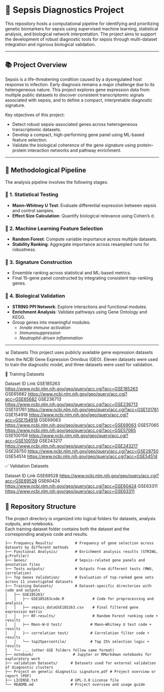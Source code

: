 # 🔬 Sepsis Diagnostics Project

This repository hosts a computational pipeline for identifying and prioritizing genetic biomarkers for sepsis using supervised machine learning, statistical analysis, and biological network interpretation. The project aims to support the development of robust diagnostic tools for sepsis through multi-dataset integration and rigorous biological validation.

---

## 📚 Project Overview

Sepsis is a life-threatening condition caused by a dysregulated host response to infection. Early diagnosis remains a major challenge due to its heterogeneous nature. This project explores gene expression data from multiple public datasets to discover consistent transcriptomic signals associated with sepsis, and to define a compact, interpretable diagnostic signature.

Key objectives of this project:
- Detect robust sepsis-associated genes across heterogeneous transcriptomic datasets.
- Develop a compact, high-performing gene panel using ML-based feature selection.
- Validate the biological coherence of the gene signature using protein–protein interaction networks and pathway enrichment.

---

## 🧠 Methodological Pipeline

The analysis pipeline involves the following stages:

### 🧮 1. Statistical Testing
- **Mann–Whitney U Test**: Evaluate differential expression between sepsis and control samples.
- **Effect Size Calculation**: Quantify biological relevance using Cohen’s d.

### 🌲 2. Machine Learning Feature Selection
- **Random Forest**: Compute variable importance across multiple datasets.
- **Stability Ranking**: Aggregate importance across resampled runs for robustness.

### 🧬 3. Signature Construction
- Ensemble ranking across statistical and ML-based metrics.
- Final 15-gene panel constructed by integrating consistent top-ranking genes.

### 🔗 4. Biological Validation
- **STRING PPI Network**: Explore interactions and functional modules.
- **Enrichment Analysis**: Validate pathways using Gene Ontology and KEGG.
- Group genes into meaningful modules:
  - *Innate immune activation*
  - *Immunosuppression*
  - *Neutrophil-driven inflammation*

---

📊 Datasets
This project uses publicly available gene expression datasets from the NCBI Gene Expression Omnibus (GEO). Eleven datasets were used to train the diagnostic model, and three datasets were used for validation.

🔧 Training Datasets

Dataset ID  	Link
GSE185263	    https://www.ncbi.nlm.nih.gov/geo/query/acc.cgi?acc=GSE185263
GSE65682	  	https://www.ncbi.nlm.nih.gov/geo/query/acc.cgi?acc=GSE65682
GSE236713	  	https://www.ncbi.nlm.nih.gov/geo/query/acc.cgi?acc=GSE236713
GSE131761	  	https://www.ncbi.nlm.nih.gov/geo/query/acc.cgi?acc=GSE131761
GSE154918	  	https://www.ncbi.nlm.nih.gov/geo/query/acc.cgi?acc=GSE154918
GSE69063	  	https://www.ncbi.nlm.nih.gov/geo/query/acc.cgi?acc=GSE69063
GSE57065	  	https://www.ncbi.nlm.nih.gov/geo/query/acc.cgi?acc=GSE57065
GSE100159	  	https://www.ncbi.nlm.nih.gov/geo/query/acc.cgi?acc=GSE100159
GSE243217	  	https://www.ncbi.nlm.nih.gov/geo/query/acc.cgi?acc=GSE243217
GSE28750	  	https://www.ncbi.nlm.nih.gov/geo/query/acc.cgi?acc=GSE28750
GSE54514	  	https://www.ncbi.nlm.nih.gov/geo/query/acc.cgi?acc=GSE54514


✅ Validation Datasets

Dataset ID		Link
GSE69528	  	https://www.ncbi.nlm.nih.gov/geo/query/acc.cgi?acc=GSE69528
GSE60424	  	https://www.ncbi.nlm.nih.gov/geo/query/acc.cgi?acc=GSE60424
GSE63311	  	https://www.ncbi.nlm.nih.gov/geo/query/acc.cgi?acc=GSE63311



## 📁 Repository Structure

The project directory is organized into logical folders for datasets, analysis outputs, and notebooks.  
Each training dataset folder contains both the dataset and the corresponding analysis code and results.

```text
├── Frequency Results/          # Frequency of gene selection across datasets by different methods
├── Functional Analysis/        # Enrichment analysis results (STRING, g:Profiler)
├── Genes/                      # Sepsis-related gene panels and annotation files
├── Tests outputs/              # Outputs from different tests (MWU, correlation)
├── Top Genes Validation/       # Evaluation of top-ranked gene sets across 11 investigated datasets
├── Training Datasets/          # Dataset-specific directories with code and outputs
│   ├── GSE185263/
│   │   ├── GSE185263code.R             # Code for preprocessing and analysis
│   │   ├── sepsis_dataGSE185263.csv    # Final filtered gene expression matrix
│   │   ├── RF-results/                 # Random Forest ranking code + results
│   │   ├── Mann-W-U test/             # Mann–Whitney U test code + results
│   │   ├── correlation test/          # Correlation filter code + results
│   │   └── top25percentile/           # Top 25% selection logic + results
│   └── ... (other GSE folders follow same format)
├── notebook/                  # Jupyter or RMarkdown notebooks for exploratory work
├── validation Datasets/      # Datasets used for external validation of diagnostic clusters
├── Project on genetic diagnostic signature.pdf # Project overview or report (PDF)
├── LICENSE.txt               # GPL-3.0 License file
└── README.md                 # Project overview and usage guide


